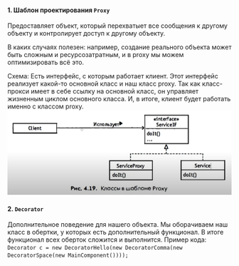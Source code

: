 #### 1. Шаблон проектирования `Proxy`
Предоставляет объект, который перехватыет все сообщения к другому объекту и контролирует доступ к другому объекту.

В каких случаях полезен: например, создание реального объекта может быть сложным и ресурсозатратным, и в proxy мы можем оптимизировать всё это.

Схема: Есть интерфейс, с которым работает клиент. Этот интерфейс реализует какой-то основной класс и наш класс proxy. Так как класс-прокси имеет в себе ссылку на основной класс,
он управляет жизненным циклом основного класса. И, в итоге, клиент будет работать именно с классом proxy. 
![alt-текст](https://github.com/Primisen/interview/blob/master/pictures/proxy.png "Proxy")

#### 2. `Decorator`
Дополнительное поведение для нашего объекта. Мы оборачиваем наш класс в обертки, у которых есть дополнительный функционал. В итоге функционал всех оберток сложится и выполнится.
Пример кода:
`Decorator c = new DecoratorHello(new DecoratorComma(new DecoratorSpace(new MainComponent())));`
